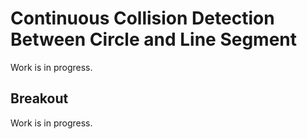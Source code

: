 # Continuous Collision Detection Between Circle and Line Segment

Work is in progress.

## Breakout

Work is in progress.